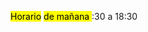 <mark class="hltr-proton-c">Horario</mark>  <mark class="hltr-proton-c">de mañana </mark>:30 a 18:30 